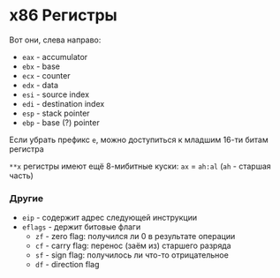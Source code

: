 # x86 Регистры

Вот они, слева направо:
* `eax` - accumulator
* `ebx` - base
* `ecx` - counter
* `edx` - data
* `esi` - source index
* `edi` - destination index
* `esp` - stack pointer
* `ebp` - base (?) pointer

Если убрать префикс `e`, можно доступиться к младшим 16-ти битам регистра

`**x` регистры имеют ещё 8-мибитные куски: `ax` = `ah:al` (`ah` - старшая часть)

### Другие

* `eip` - содержит адрес следующей инструкции
* `eflags` - держит битовые флаги
	* `zf` - zero flag: получился ли 0 в результате операции
	* `cf` - carry flag: перенос (заём из) старшего разряда
	* `sf` - sign flag: получилось ли что-то отрицательное
	* `df` - direction flag